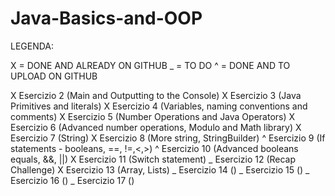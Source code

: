 # Java-Basics-and-OOP


LEGENDA:

X = DONE AND ALREADY ON GITHUB           _ = TO DO              ^ = DONE AND TO UPLOAD ON GITHUB


X   Esercizio 2     (Main and Outputting to the Console)
X   Esercizio 3     (Java Primitives and literals)
X   Esercizio 4     (Variables, naming conventions and comments)
X   Esercizio 5     (Number Operations and Java Operators)
X   Esercizio 6     (Advanced number operations, Modulo and Math library)
X   Esercizio 7     (String)
X   Esercizio 8     (More string, StringBuilder)
^   Esercizio 9     (If statements - booleans, ==, !=,<,>)
^   Esercizio 10    (Advanced booleans equals, &&, ||)
X   Esercizio 11    (Switch statement)
_   Esercizio 12    (Recap Challenge)
X   Esercizio 13    (Array, Lists)
_   Esercizio 14    ()
_   Esercizio 15    ()
_   Esercizio 16    ()
_   Esercizio 17    ()